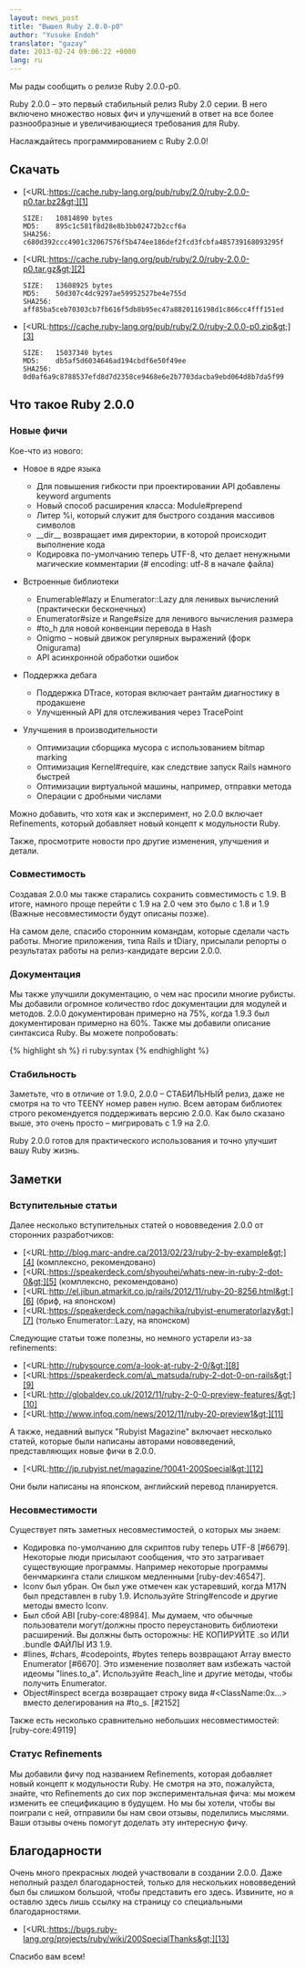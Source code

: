```yaml
---
layout: news_post
title: "Вышел Ruby 2.0.0-p0"
author: "Yusuke Endoh"
translator: "gazay"
date: 2013-02-24 09:06:22 +0000
lang: ru
---
```


Мы рады сообщить о релизе Ruby 2.0.0-p0.

Ruby 2.0.0 – это первый стабильный релиз Ruby 2.0 серии. В него включено
множество новых фич и улучшений в ответ на все более разнообразные и увеличивающиеся
требования для Ruby.

Наслаждайтесь программированием с Ruby 2.0.0!

## Скачать

* [&lt;URL:https://cache.ruby-lang.org/pub/ruby/2.0/ruby-2.0.0-p0.tar.bz2&gt;][1]

      SIZE:   10814890 bytes
      MD5:    895c1c581f8d28e8b3bb02472b2ccf6a
      SHA256: c680d392ccc4901c32067576f5b474ee186def2fcd3fcbfa485739168093295f

* [&lt;URL:https://cache.ruby-lang.org/pub/ruby/2.0/ruby-2.0.0-p0.tar.gz&gt;][2]

      SIZE:   13608925 bytes
      MD5:    50d307c4dc9297ae59952527be4e755d
      SHA256: aff85ba5ceb70303cb7fb616f5db8b95ec47a8820116198d1c866cc4fff151ed

* [&lt;URL:https://cache.ruby-lang.org/pub/ruby/2.0/ruby-2.0.0-p0.zip&gt;][3]

      SIZE:   15037340 bytes
      MD5:    db5af5d6034646ad194cbdf6e50f49ee
      SHA256: 0d0af6a9c8788537efd8d7d2358ce9468e6e2b7703dacba9ebd064d8b7da5f99

## Что такое Ruby 2.0.0

### Новые фичи

Кое-что из нового:

* Новое в ядре языка
  * Для повышения гибкости при проектировании API добавлены keyword
    arguments
  * Новый способ расширения класса: Module#prepend
  * Литер %i, который служит для быстрого создания массивов символов
  * \_\_dir\_\_ возвращает имя директории, в которой происходит
    выполнение кода
  * Кодировка по-умолчанию теперь UTF-8, что делает ненужными магические
    комментарии (# encoding: utf-8 в начале файла)

* Встроенные библиотеки
  * Enumerable#lazy и Enumerator::Lazy для ленивых вычислений
    (практически бесконечных)
  * Enumerator#size и Range#size для ленивого вычисления размера
  * \#to\_h для новой конвенции перевода в Hash
  * Onigmo – новый движок регулярных выражений (форк Onigurama)
  * API асинхронной обработки ошибок

* Поддержка дебага
  * Поддержка DTrace, которая включает рантайм диагностику в продакшене
  * Улучшенный API для отслеживания через TracePoint

* Улучшения в производительности
  * Оптимизации сборщика мусора с использованием bitmap marking
  * Оптимизация Kernel#require, как следствие запуск Rails намного
    быстрей
  * Оптимизации виртуальной машины, например, отправки метода
  * Операции с дробными числами

Можно добавить, что хотя как и эксперимент, но 2.0.0 включает
Refinements, который добавляет новый концепт к модульности Ruby.

Также, просмотрите новости про другие изменения, улучшения и детали.

### Совместимость

Создавая 2.0.0 мы также старались сохранить совместимость с 1.9. В
итоге, намного проще перейти с 1.9 на 2.0 чем это было с 1.8 и 1.9
(Важные несовместимости будут описаны позже).

На самом деле, спасибо сторонним командам, которые сделали часть работы.
Многие приложения, типа Rails и tDiary, присылали репорты о результатах
работы на релиз-кандидате версии 2.0.0.

### Документация

Мы также улучшили документацию, о чем нас просили многие рубисты. Мы
добавили огромное количество rdoc документации для модулей и методов.
2.0.0 документирован примерно на 75%, когда 1.9.3 был документирован
примерно на 60%. Также мы добавили описание синтаксиса Ruby. Вы можете
попробовать:

{% highlight sh %}
ri ruby:syntax
{% endhighlight %}

### Стабильность

Заметьте, что в отличие от 1.9.0, 2.0.0 – СТАБИЛЬНЫЙ релиз, даже не
смотря на то что TEENY номер равен нулю. Всем авторам библиотек строго
рекомендуется поддерживать версию 2.0.0. Как было сказано выше, это
очень просто – мигрировать с 1.9 на 2.0.

Ruby 2.0.0 готов для практического использования и точно улучшит вашу
Ruby жизнь.

## Заметки

### Вступительные статьи

Далее несколько вступительных статей о нововведения 2.0.0 от сторонних
разработчиков:

* [&lt;URL:http://blog.marc-andre.ca/2013/02/23/ruby-2-by-example&gt;][4]
  (комплексно, рекомендовано)
* [&lt;URL:https://speakerdeck.com/shyouhei/whats-new-in-ruby-2-dot-0&gt;][5]
  (комплексно, рекомендовано)
* [&lt;URL:http://el.jibun.atmarkit.co.jp/rails/2012/11/ruby-20-8256.html&gt;][6]
  (бриф, на японском)
* [&lt;URL:https://speakerdeck.com/nagachika/rubyist-enumeratorlazy&gt;][7]
  (только Enumerator::Lazy, на японском)

Следующие статьи тоже полезны, но немного устарели из-за refinements:

* [&lt;URL:http://rubysource.com/a-look-at-ruby-2-0/&gt;][8]
* [&lt;URL:https://speakerdeck.com/a\_matsuda/ruby-2-dot-0-on-rails&gt;][9]
* [&lt;URL:http://globaldev.co.uk/2012/11/ruby-2-0-0-preview-features/&gt;][10]
* [&lt;URL:http://www.infoq.com/news/2012/11/ruby-20-preview1&gt;][11]

А также, недавний выпуск \"Rubyist Magazine\" включает несколько статей,
которые были написаны авторами нововведений, представляющих новые фичи в
2.0.0.

* [&lt;URL:http://jp.rubyist.net/magazine/?0041-200Special&gt;][12]

Они были написаны на японском, английский перевод планируется.

### Несовместимости

Существует пять заметных несовместимостей, о которых мы знаем:

* Кодировка по-умолчанию для скриптов ruby теперь UTF-8 \[#6679\].
  Некоторые люди присылают сообщения, что это затрагивает существующие
  программы. Например некоторые программы бенчмаркинга стали слишком
  медленными \[ruby-dev:46547\].
* Iconv был убран. Он был уже отмечен как устаревший, когда M17N был
  представлен в ruby 1.9. Используйте String#encode и другие методы
  вместо Iconv.
* Был сбой ABI \[ruby-core:48984\]. Мы думаем, что обычные пользователи
  могут/должны просто переустановить библиотеки расширений. Вы должны
  быть осторожны: НЕ КОПИРУЙТЕ .so ИЛИ .bundle ФАЙЛЫ ИЗ 1.9.
* \#lines, #chars, #codepoints, #bytes теперь возвращают Array вместо
  Enumerator \[#6670\]. Это изменение позволяет вам
  избежать частой идеомы \"lines.to\_a\". Используйте #each\_line и
  другие методы, чтобы получить Enumerator.
* Object#inspect всегда возвращает строку вида
  #&lt;ClassName:0x...&gt; вместо делегирования на #to\_s. \[#2152\]

Также есть несколько сравнительно небольших несовместимостей:
\[ruby-core:49119\]

### Статус Refinements

Мы добавили фичу под названием Refinements, которая добавляет новый
концепт к модульности Ruby. Не смотря на это, пожалуйста, знайте, что
Refinements до сих пор экспериментальная фича: мы можем изменить ее
спецификацию в будущем. Но мы бы хотели, чтобы вы поиграли с ней,
отправили бы нам свои отзывы, поделились мыслями.
Ваши отзывы очень помогут доделать эту
интересную фичу.

## Благодарности

Очень много прекрасных людей участвовали в создании 2.0.0. Даже
неполный раздел благодарностей, только для нескольких нововведений был
бы слишком большой, чтобы представить его здесь. Извините, но я оставлю
здесь лишь ссылку на страницу со специальными благодарностями.

* [&lt;URL:https://bugs.ruby-lang.org/projects/ruby/wiki/200SpecialThanks&gt;][13]

Спасибо вам всем!



[1]: https://cache.ruby-lang.org/pub/ruby/2.0/ruby-2.0.0-p0.tar.bz2
[2]: https://cache.ruby-lang.org/pub/ruby/2.0/ruby-2.0.0-p0.tar.gz
[3]: https://cache.ruby-lang.org/pub/ruby/2.0/ruby-2.0.0-p0.zip
[4]: http://blog.marc-andre.ca/2013/02/23/ruby-2-by-example
[5]: https://speakerdeck.com/shyouhei/whats-new-in-ruby-2-dot-0
[6]: http://el.jibun.atmarkit.co.jp/rails/2012/11/ruby-20-8256.html
[7]: https://speakerdeck.com/nagachika/rubyist-enumeratorlazy
[8]: http://rubysource.com/a-look-at-ruby-2-0/
[9]: https://speakerdeck.com/a_matsuda/ruby-2-dot-0-on-rails
[10]: http://globaldev.co.uk/2012/11/ruby-2-0-0-preview-features/
[11]: http://www.infoq.com/news/2012/11/ruby-20-preview1
[12]: http://jp.rubyist.net/magazine/?0041-200Special
[13]: https://bugs.ruby-lang.org/projects/ruby/wiki/200SpecialThanks
